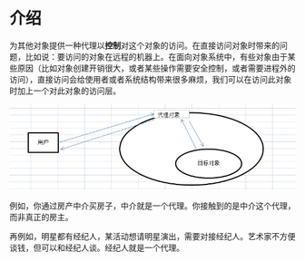 # 介绍

为其他对象提供一种代理以**控制**对这个对象的访问。在直接访问对象时带来的问题，比如说：要访问的对象在远程的机器上。在面向对象系统中，有些对象由于某些原因（比如对象创建开销很大，或者某些操作需要安全控制，或者需要进程外的访问），直接访问会给使用者或者系统结构带来很多麻烦，我们可以在访问此对象时加上一个对此对象的访问层。

![](./img/1.png)

例如，你通过房产中介买房子，中介就是一个代理。你接触到的是中介这个代理，而非真正的房主。

再例如，明星都有经纪人，某活动想请明星演出，需要对接经纪人。艺术家不方便谈钱，但可以和经纪人谈。经纪人就是一个代理。

